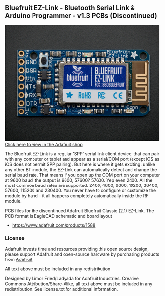 ## Bluefruit EZ-Link - Bluetooth Serial Link & Arduino Programmer - v1.3 PCBs (Discontinued)
<a href="http://www.adafruit.com/products/1588"><img src="assets/image.jpg?raw=true" width="500px"><br/>
Click here to view in the Adafruit shop</a>

The Bluefruit EZ-Link is a regular 'SPP' serial link client device, that can pair with any computer or tablet and appear as a serial/COM port (except iOS as iOS does not permit SPP pairing). But here is where it gets exciting: unlike any other BT module, the EZ-Link can automatically detect and change the serial baud rate. That means if you open up the COM port on your computer at 9600 baud, the output is 9600, 57600? 57600. Yep even 2400. All the most common baud rates are supported: 2400, 4800, 9600, 19200, 38400, 57600, 115200 and 230400. You never have to configure or customize the module by hand - it all happens completely automatically inside the RF module.

PCB files for the discontinued Adafruit Bluefruit Classic (2.1) EZ-Link. The PCB format is EagleCAD schematic and board layout
- https://www.adafruit.com/products/1588

### License

Adafruit invests time and resources providing this open source design, please support Adafruit and open-source hardware by purchasing products from [Adafruit](https://www.adafruit.com)!

All text above must be included in any redistribution

Designed by Limor Fried/Ladyada for Adafruit Industries.
Creative Commons Attribution/Share-Alike, all text above must be included in any redistribution. 
See license.txt for additional information.
